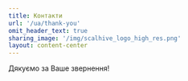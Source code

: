 ```yaml
---
title: Контакти
url: '/ua/thank-you'
omit_header_text: true
sharing_image: '/img/scalhive_logo_high_res.png'
layout: content-center
---
```


Дякуємо за Ваше звернення!